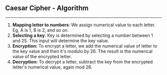 ## Caesar Cipher - Algorithm
---
1. **Mapping letter to numbers**: We assign numerical value to each letter. Eg, A is 1, B is 2, and so on.
2. **Selecting a key**: Key is determined by selecting a number between 1 and 25. This input will determine the key value.
3. **Encryption:** To encrypt a letter, we add the numerical value of letter to the key value and then it's modulo by 26. The result is the numerical value of the encrypted letter.
4. **Decryption:** To decrypt a letter, subtract  the key from the encrypted letter's numerical value, again mod 26.

